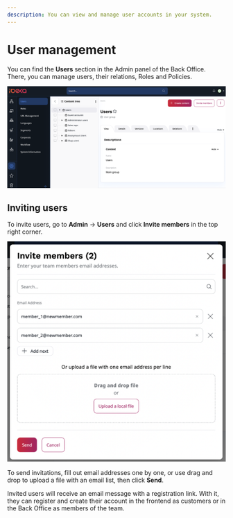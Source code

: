 ```yaml
---
description: You can view and manage user accounts in your system.
---
```


# User management

You can find the **Users** section in the Admin panel of the Back Office.
There, you can manage users, their relations, Roles and Policies.

![Users section](img/users_section.png)

## Inviting users

To invite users, go to **Admin** -> **Users** and click **Invite members** in the top right corner.

![Inviting users](img/users_invitation.png)

To send invitations, fill out email addresses one by one,
or use drag and drop to upload a file with an email list, then click **Send**.

Invited users will receive an email message with a registration link.
With it, they can register and create their account
in the frontend as customers or in the Back Office as members of the team.
